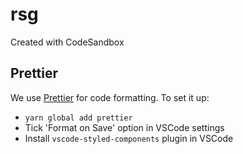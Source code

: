 # rsg

Created with CodeSandbox

## Prettier

We use [Prettier](https://prettier.io/) for code formatting. To set it up:

- `yarn global add prettier`
- Tick 'Format on Save' option in VSCode settings
- Install `vscode-styled-components` plugin in VSCode
